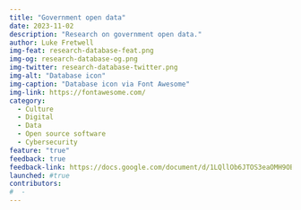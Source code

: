 ```yaml
---
title: "Government open data"
date: 2023-11-02
description: "Research on government open data."
author: Luke Fretwell
img-feat: research-database-feat.png
img-og: research-database-og.png
img-twitter: research-database-twitter.png
img-alt: "Database icon"
img-caption: "Database icon via Font Awesome"
img-link: https://fontawesome.com/
category:
  - Culture
  - Digital
  - Data
  - Open source software
  - Cybersecurity
feature: "true"
feedback: true
feedback-link: https://docs.google.com/document/d/1LQllOb6JTOS3eaOMH9OBAiXC8oZsookxFKqmWHHkh3o/edit?usp=sharing
launched: #true
contributors:
#  - 
---
```


